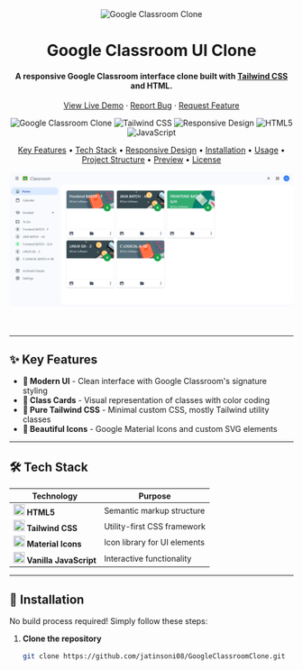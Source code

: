 <div align="center">
  <img src="https://www.gstatic.com/classroom/logo_square_rounded.svg" 
       alt="Google Classroom Clone" width="150">
  <h1>Google Classroom UI Clone</h1>
  <h4>A responsive Google Classroom interface clone built with 
      <a href="https://tailwindcss.com" target="_blank">Tailwind CSS</a> and HTML.</h4>

  <p>
    <a href="https://jatinsoni08.github.io/GoogleClassroomClone/">View Live Demo</a> ·
    <a href="https://github.com/jatinsoni08/GoogleClassroomClone/issues">Report Bug</a> ·
    <a href="https://github.com/jatinsoni08/GoogleClassroomClone/issues">Request Feature</a>
  </p>

  <p>
    <img src="https://img.shields.io/badge/Google%20Classroom-Clone-blue?style=for-the-badge&logo=google-classroom" alt="Google Classroom Clone">
    <img src="https://img.shields.io/badge/Tailwind-CSS-38B2AC?style=for-the-badge&logo=tailwind-css" alt="Tailwind CSS">
    <img src="https://img.shields.io/badge/Design-Responsive-green?style=for-the-badge" alt="Responsive Design">
    <img src="https://img.shields.io/badge/HTML5-E34F26?style=for-the-badge&logo=html5&logoColor=white" alt="HTML5">
    <img src="https://img.shields.io/badge/JavaScript-F7DF1E?style=for-the-badge&logo=javascript&logoColor=black" alt="JavaScript">
  </p>

  <p>
    <a href="#key-features">Key Features</a> •
    <a href="#tech-stack">Tech Stack</a> •
    <a href="#responsive-design">Responsive Design</a> •
    <a href="#installation">Installation</a> •
    <a href="#usage">Usage</a> •
    <a href="#project-structure">Project Structure</a> •
    <a href="#preview">Preview</a> •
    <a href="#license">License</a>
  </p>

  <div style="display: flex; justify-content: center; gap: 20px; flex-wrap: wrap;">
    <img src="GoogleClassroom.png" alt="Google Classroom Clone Desktop Preview" width="600"> <br>
   
  </div>
</div>

---


## ✨ Key Features

- **🎨 Modern UI** - Clean interface with Google Classroom's signature styling
- **🏫 Class Cards** - Visual representation of classes with color coding
- **🎯 Pure Tailwind CSS** - Minimal custom CSS, mostly Tailwind utility classes
- **🌈 Beautiful Icons** - Google Material Icons and custom SVG elements

---

## 🛠️ Tech Stack

| Technology | Purpose |
|------------|---------|
| <img src="https://cdn.worldvectorlogo.com/logos/html-1.svg" width="20" height="20"> **HTML5** | Semantic markup structure |
| <img src="https://cdn.worldvectorlogo.com/logos/tailwind-css-2.svg" width="20" height="20"> **Tailwind CSS** | Utility-first CSS framework |
| <img src="https://cdn.worldvectorlogo.com/logos/material-ui-1.svg" width="20" height="20"> **Material Icons** | Icon library for UI elements |
| <img src="https://cdn.worldvectorlogo.com/logos/javascript-1.svg" width="20" height="20"> **Vanilla JavaScript** | Interactive functionality |

---


## 🚀 Installation

No build process required! Simply follow these steps:

1. **Clone the repository**
   ```bash
   git clone https://github.com/jatinsoni08/GoogleClassroomClone.git
